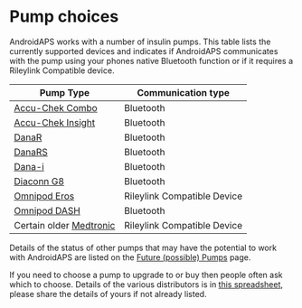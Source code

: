 # Pump choices

AndroidAPS works with a number of insulin pumps. This table lists the currently supported devices and indicates if AndroidAPS communicates with the pump using your phones native Bluetooth function or if it requires a Rileylink Compatible device.

| Pump Type                                                       | Communication type          |
| --------------------------------------------------------------- | --------------------------- |
| [Accu-Chek Combo](../Configuration/Accu-Chek-Combo-Pump.md)     | Bluetooth                   |
| [Accu-Chek Insight](../Configuration/Accu-Chek-Insight-Pump.md) | Bluetooth                   |
| [DanaR](../Configuration/DanaR-Insulin-Pump.md)                 | Bluetooth                   |
| [DanaRS](../Configuration/DanaRS-Insulin-Pump.md)               | Bluetooth                   |
| [Dana-i](../Configuration/DanaRS-Insulin-Pump.md)               | Bluetooth                   |
| [Diaconn G8 ](../Configuration/DiaconnG8.rst)                   | Bluetooth                   |
| [Omnipod Eros](../Configuration/OmnipodEros.rst)                | Rileylink Compatible Device |
| [Omnipod DASH](../Configuration/OmnipodDASH.md)                 | Bluetooth                   |
| Certain older [Medtronic](../Configuration/MedtronicPump.md)    | Rileylink Compatible Device |

Details of the status of other pumps that may have the potential to work with AndroidAPS are listed on the [Future (possible) Pumps](Future-possible-Pump-Drivers.md) page.

If you need to choose a pump to upgrade to or buy then people often ask which to choose. Details of the various distributors is in [this spreadsheet](https://drive.google.com/open?id=1CRfmmjA-0h_9nkRViP3J9FyflT9eu-a8HeMrhrKzKz0), please share the details of yours if not already listed.